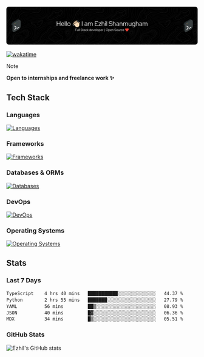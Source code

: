 ![Header](./.github/workflows/header.png)

[![wakatime](https://wakatime.com/badge/user/e780b5d2-6a76-4fde-a594-4ff159327ad3.svg)](https://wakatime.com/@e780b5d2-6a76-4fde-a594-4ff159327ad3)

> [!NOTE]  
> **Open to internships and freelance work ✨**

## Tech Stack

### Languages

[![Languages](https://skillicons.dev/icons?i=python,java,kotlin,javascript,typescript,php&theme=dark)](https://skillicons.dev)

### Frameworks

[![Frameworks](https://skillicons.dev/icons?i=react,next,tailwind,express,flask,jquery,bootstrap&theme=dark)](https://skillicons.dev)

### Databases & ORMs

[![Databases](https://skillicons.dev/icons?i=mysql,postgres,mongodb,prisma&theme=dark)](https://skillicons.dev)

### DevOps

[![DevOps](https://skillicons.dev/icons?i=aws,azure,gcp,cloudflare,vercel,docker,git,github,githubactions,nginx&theme=dark)](https://skillicons.dev)

### Operating Systems

[![Operating Systems](https://skillicons.dev/icons?i=windows,ubuntu&theme=dark)](https://skillicons.dev)

## Stats

### Last 7 Days

<!--START_SECTION:waka-->

```txt
TypeScript    4 hrs 40 mins   ███████████░░░░░░░░░░░░░░   44.37 %
Python        2 hrs 55 mins   ███████░░░░░░░░░░░░░░░░░░   27.79 %
YAML          56 mins         ██▒░░░░░░░░░░░░░░░░░░░░░░   08.93 %
JSON          40 mins         █▓░░░░░░░░░░░░░░░░░░░░░░░   06.36 %
MDX           34 mins         █▒░░░░░░░░░░░░░░░░░░░░░░░   05.51 %
```

<!--END_SECTION:waka-->

### GitHub Stats

![Ezhil's GitHub stats](https://github-readme-stats.vercel.app/api?username=ezhil56x&theme=dark&show_icons=true)
